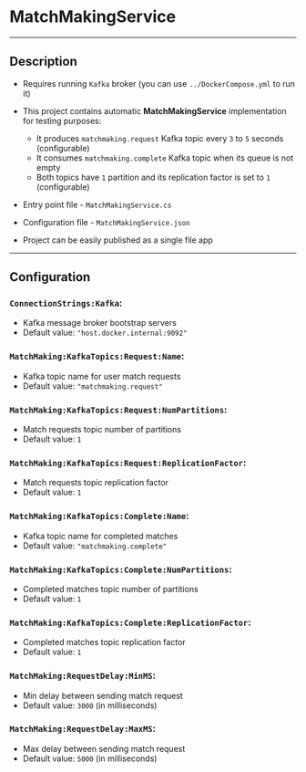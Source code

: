 # MatchMakingService

---

## Description

- Requires running `Kafka` broker (you can use `../DockerCompose.yml` to run it)
- This project contains automatic **MatchMakingService** implementation for testing purposes:
	- It produces `matchmaking.request` Kafka topic every `3` to `5` seconds (configurable)
	- It consumes `matchmaking.complete` Kafka topic when its queue is not empty
	- Both topics have `1` partition and its replication factor is set to `1` (configurable)


- Entry point file - `MatchMakingService.cs`
- Configuration file - `MatchMakingService.json`
- Project can be easily published as a single file app

---

## Configuration

### `ConnectionStrings:Kafka`:

- Kafka message broker bootstrap servers
- Default value: `"host.docker.internal:9092"`

### `MatchMaking:KafkaTopics:Request:Name`:

- Kafka topic name for user match requests
- Default value: `"matchmaking.request"`

### `MatchMaking:KafkaTopics:Request:NumPartitions`:

- Match requests topic number of partitions
- Default value: `1`

### `MatchMaking:KafkaTopics:Request:ReplicationFactor`:

- Match requests topic replication factor
- Default value: `1`

### `MatchMaking:KafkaTopics:Complete:Name`:

- Kafka topic name for completed matches
- Default value: `"matchmaking.complete"`

### `MatchMaking:KafkaTopics:Complete:NumPartitions`:

- Completed matches topic number of partitions
- Default value: `1`

### `MatchMaking:KafkaTopics:Complete:ReplicationFactor`:

- Completed matches topic replication factor
- Default value: `1`

### `MatchMaking:RequestDelay:MinMS`:

- Min delay between sending match request
- Default value: `3000` (in milliseconds)

### `MatchMaking:RequestDelay:MaxMS`:

- Max delay between sending match request
- Default value: `5000` (in milliseconds)